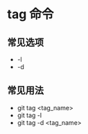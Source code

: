 # tag 命令

## 常见选项

- \-l
- \-d

## 常见用法

- git tag <tag_name>
- git tag -l 
- git tag -d <tag_name>
